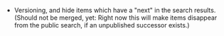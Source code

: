 - Versioning, and hide items which have a "next" in the search results.
  (Should not be merged, yet: Right now this will make items disappear from the public search, if an unpublished successor exists.)
